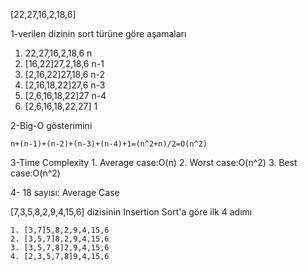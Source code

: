 [22,27,16,2,18,6] 

1-verilen dizinin sort türüne göre aşamaları

   1. 22,27,16,2,18,6 n
   2. [16,22]27,2,18,6 n-1
   3. [2,16,22]27,18,6 n-2
   4. [2,16,18,22]27,6 n-3
   5. [2,6,16,18,22]27 n-4
   6. [2,6,16,18,22,27] 1



2-Big-O gösterimini

    n+(n-1)+(n-2)+(n-3)+(n-4)+1=(n^2+n)/2=O(n^2)



3-Time Complexity
    1. Average case:O(n)
    2. Worst case:O(n^2)
    3. Best case:O(n^2)

4- 18 sayısı: Average Case
    

[7,3,5,8,2,9,4,15,6] dizisinin Insertion Sort'a göre ilk 4 adımı

    1. [3,7]5,8,2,9,4,15,6
    2. [3,5,7]8,2,9,4,15,6
    3. [3,5,7,8]2,9,4,15,6
    4. [2,3,5,7,8]9,4,15,6



